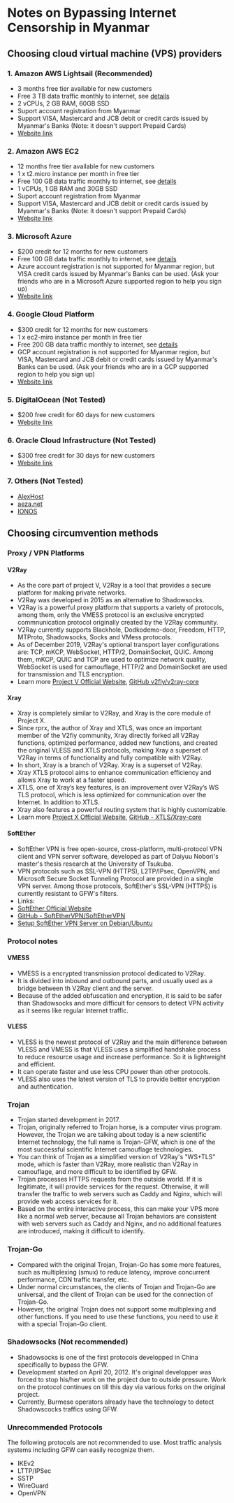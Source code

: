 # Notes on Bypassing Internet Censorship in Myanmar

## Choosing cloud virtual machine (VPS) providers

### 1. Amazon AWS Lightsail (Recommended)

- 3 months free tier available for new customers
- Free 3 TB data traffic monthly to internet, see [details](https://aws.amazon.com/lightsail/faq/)
- 2 vCPUs, 2 GB RAM, 60GB SSD
- Suport account registration from Myanmar
- Support VISA, Mastercard and JCB debit or credit cards issued by Myanmar's Banks (Note: it doesn't support Prepaid Cards)
- [Website link](https://aws.amazon.com/free/compute/lightsail/)

### 2. Amazon AWS EC2

- 12 months free tier available for new customers
- 1 x t2.micro instance per month in free tier
- Free 100 GB data traffic monthly to internet, see [details](https://aws.amazon.com/ec2/pricing/on-demand/)
- 1 vCPUs, 1 GB RAM and 30GB SSD
- Suport account registration from Myanmar
- Support VISA, Mastercard and JCB debit or credit cards issued by Myanmar's Banks (Note: it doesn't support Prepaid Cards)
- [Website link](https://aws.amazon.com/ec2/)

### 3. Microsoft Azure

- $200 credit for 12 months for new customers
- Free 100 GB data traffic monthly to internet, see [details](https://azure.microsoft.com/en-us/pricing/details/bandwidth/)
- Azure account registration is not supported for Myanmar region, but VISA credit cards issued by Myanmar's Banks can be used. (Ask your friends who are in a Microsoft Azure supported region to help you sign up)
- [Website link](https://azure.microsoft.com/en-us/free)

### 4. Google Cloud Platform

- $300 credit for 12 months for new customers
- 1 x ec2-miro instance per month in free tier
- Free 200 GB data traffic monthly to internet, see [details](https://cloud.google.com/vpc/network-pricing)
- GCP account registration is not supported for Myanmar region, but VISA, Mastercard and JCB debit or credit cards issued by Myanmar's Banks can be used. (Ask your friends who are in a GCP supported region to help you sign up)
- [Website link](https://cloud.google.com/free/)

### 5. DigitalOcean (Not Tested)

- $200 free credit for 60 days for new customers
- [Website link](https://try.digitalocean.com/freetrialoffer/)

### 6. Oracle Cloud Infrastructure  (Not Tested)

- $300 free credit for 30 days for new customers
- [Website link](https://www.oracle.com/sg/cloud/free/)


### 7. Others (Not Tested)

- [AlexHost](https://alexhost.com/vps/#unmanaged-link)
- [aeza.net](https://aeza.net/virtual-servers)
- [IONOS](https://www.ionos.it/server/vps)


## Choosing circumvention methods

### Proxy / VPN Platforms

#### V2Ray

- As the core part of project V, V2Ray is a tool that provides a secure platform for making private networks.
- V2Ray was developed in 2015 as an alternative to Shadowsocks.
- V2Ray is a powerful proxy platform that supports a variety of protocols, among them, only the VMESS protocol is an exclusive encrypted commnunication protocol originally created by the V2Ray community.
- V2Ray currently supports Blackhole, Dodkodemo-door, Freedom, HTTP, MTProto, Shadowsocks, Socks and VMess protocols.
- As of December 2019, V2Ray's optional transport layer configurations are: TCP, mKCP, WebSocket, HTTP/2, DomainSocket, QUIC. Among them, mKCP, QUIC and TCP are used to optimize network quality, WebSocket is used for camouflage, HTTP/2 and DomainSocket are used for transmission and TLS encryption.
- Learn more [Project V Official Website](https://www.v2ray.com/en/), [GitHub v2fly/v2ray-core](https://github.com/v2fly/v2ray-core)


#### Xray

- Xray is completely similar to V2Ray, and Xray is the core module of Project X.
- Since rprx, the author of Xray and XTLS, was once an important member of the V2fiy community, Xray directly forked all V2Ray functions, optimized performance, added new functions, and created the original VLESS and XTLS protocols, making Xray a superset of V2Ray in terms of functionality and fully compatible with V2Ray.
- In short, Xray is a branch of V2Ray. Xray is a superset of V2Ray.
- Xray XTLS protocol aims to enhance communication efficiency and allows Xray to work at a faster speed.
- XTLS, one of Xray’s key features, is an improvement over V2Ray’s WS TLS protocol, which is less optimized for communication over the Internet. In addition to XTLS.
- Xray also features a powerful routing system that is highly customizable.
- Learn more [Project X Official Website](https://xtls.github.io/en/), [GitHub - XTLS/Xray-core](https://github.com/XTLS/Xray-core?tab=readme-ov-file)

#### SoftEther

- SoftEther VPN is free open-source, cross-platform, multi-protocol VPN client and VPN server software, developed as part of Daiyuu Nobori's master's thesis research at the University of Tsukuba.
- VPN protocols such as SSL-VPN (HTTPS), L2TP/IPsec, OpenVPN, and Microsoft Secure Socket Tunneling Protocol are provided in a single VPN server. Among those protocols, SoftEther's SSL-VPN (HTTPS) is currently resistant to GFW's filters.
- Links: 
- [SoftEther Official Website](https://www.softether.org/)
- [GitHub - SoftEtherVPN/SoftEtherVPN](https://github.com/SoftEtherVPN/SoftEtherVPN)
- [Setup SoftEther VPN Server on Debian/Ubuntu](https://github.com/zytx800/Notes-on-Bypassing-Internet-Censorship/tree/main/softether)

### Protocol notes

#### VMESS

- VMESS is a encrypted transmission protocol dedicated to V2Ray.
- It is divided into inbound and outbound parts, and usually used as a bridge between th V2Ray client and the server.
- Because of the added obfuscation and encryption, it is said to be safer than Shadowsocks and more difficult for censors to detect VPN  activity as it seems like regular Internet traffic.

#### VLESS

- VLESS is the newest protocol of V2Ray and the main difference between VLESS and VMESS is that VLESS uses a simplified handshake process to reduce resource usage and increase
performance. So it is lightweight and efficient.
- It can operate faster and use less CPU power than other protocols.
- VLESS also uses the latest version of TLS to provide better encryption and authentication.

### Trojan

- Trojan started development in 2017.
- Trojan, originally referred to Trojan horse, is a computer virus program. However, the Trojan we are talking about today is a new scientific Internet technology, the full name is Trojan-GFW, which is one of the most successful scientific Internet camouflage technologies.
- You can think of Trojan as a simplified version of V2Ray's "WS+TLS" mode, which is faster than V2Ray, more realistic than V2Ray in camouflage, and more difficult to be identified by GFW.
- Trojan processes HTTPS requests from the outside world. If it is legitimate, it will provide services for the request. Otherwise, it will transfer the traffic to web servers such as Caddy and Nginx, which will provide web access services for it.
-  Based on the entire interactive process, this can make your VPS more like a normal web server, because all Trojan behaviors are consistent with
web servers such as Caddy and Nginx, and no additional features are introduced, making it difficult to identify.

### Trojan-Go

- Compared with the original Trojan, Trojan-Go has some more features, such as multiplexing (smux) to reduce latency, improve concurrent performance, CDN traffic transfer, etc.
- Under normal circumstances, the clients of Trojan and Trojan-Go are universal, and the client of Trojan can be used for the connection of Trojan-Go.
- However, the original Trojan does not support some multiplexing and other functions. If you need to use these functions, you need to use it with a special Trojan-Go client.

### Shadowsocks (Not recommended)

- Shadowsocks is one of the first protocols developped in China specifically to bypass the GFW.
- Development started on April 20, 2012. It's original developper was forced to stop his/her work on the project due to outside pressure. Work on the protocol continues on till this day via various forks on the original project.
- Currently, Burmese operators already have the technology to detect Shadowscocks traffics using GFW.

### Unrecommended Protocols

The following protocols are not recommended to use. Most traffic analysis systems including GFW can easily recognize them.
- IKEv2
- LTTP/IPSec
- SSTP
- WireGuard
- OpenVPN
